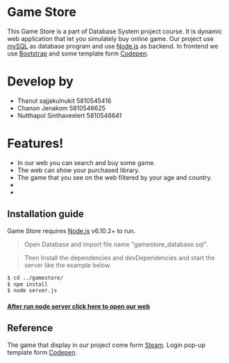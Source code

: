 # Game Store

This Game Store is a part of Database System project course. It is dynamic web application that let you simulately buy online game. Our project use [mySQL](https://www.mysql.com) as database program and use [Node.js](https://nodejs.org/) as backend. In frontend we use [Bootstrap](http://getbootstrap.com) and some template form [Codepen](https://codepen.io/).

# Develop by
  - Thanut sajjakulnukit 5810545416
  - Chanon Jenakom 5810546625
  - Nutthapol Sinthaveelert 5810546641

# Features!

  - In our web you can search and buy some game.
  - The web can show your purchased library.
  - The game that you see on the web filtered by your age and country.
  - 
  - 

## Installation guide

Game Store requires [Node.js](https://nodejs.org/) v6.10.2+ to run.

>Open Database and import file name "gamestore_database.sql".

>Then Install the dependencies and devDependencies and start the server like the example below.
```sh
$ cd ../gamestore/
$ npm install
$ node server.js
```
#### [After run node server click here to open our web](http://localhost:3000/)

## Reference
The game that display in our project come form [Steam](store.steampowered.com/).
Login pop-up template form [Codepen](https://codepen.io/).

